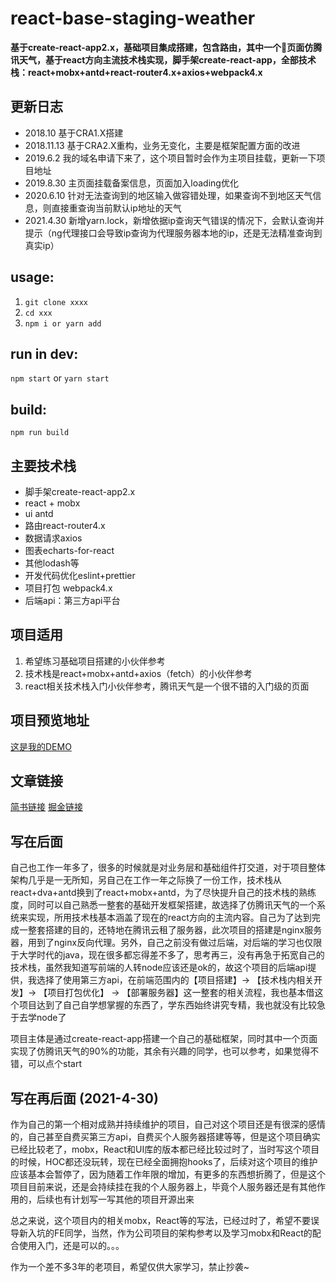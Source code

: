 # react-base-staging-weather
**基于create-react-app2.x，基础项目集成搭建，包含路由，其中一个页面仿腾讯天气，基于react方向主流技术栈实现，脚手架create-react-app，全部技术栈：react+mobx+antd+react-router4.x+axios+webpack4.x**

## 更新日志
- 2018.10 基于CRA1.X搭建
- 2018.11.13 基于CRA2.X重构，业务无变化，主要是框架配置方面的改进
- 2019.6.2 我的域名申请下来了，这个项目暂时会作为主项目挂载，更新一下项目地址
- 2019.8.30 主页面挂载备案信息，页面加入loading优化
- 2020.6.10 针对无法查询到的地区输入做容错处理，如果查询不到地区天气信息，则直接重查询当前默认ip地址的天气
- 2021.4.30 新增yarn.lock，新增依据ip查询天气错误的情况下，会默认查询并提示（ng代理接口会导致ip查询为代理服务器本地的ip，还是无法精准查询到真实ip）

## usage:
1. `git clone xxxx`
2. `cd xxx`
3. `npm i or yarn add`

## run in dev:
`npm start` or `yarn start`

## build:
`npm run build` 

## 主要技术栈
- 脚手架create-react-app2.x 
- react + mobx  
- ui antd 
- 路由react-router4.x
- 数据请求axios 
- 图表echarts-for-react
- 其他lodash等
- 开发代码优化eslint+prettier
- 项目打包 webpack4.x
- 后端api：第三方api平台

## 项目适用
1. 希望练习基础项目搭建的小伙伴参考
2. 技术栈是react+mobx+antd+axios（fetch）的小伙伴参考
3. react相关技术栈入门小伙伴参考，腾讯天气是一个很不错的入门级的页面

## 项目预览地址
[这是我的DEMO](http://www.ghyrecord.cn/)

## 文章链接
[简书链接](https://www.jianshu.com/p/2594409d570a)
[掘金链接](https://juejin.im/post/5bed31cae51d454a9c55171b)


## 写在后面
自己也工作一年多了，很多的时候就是对业务层和基础组件打交道，对于项目整体架构几乎是一无所知，另自己在工作一年之际换了一份工作，技术栈从react+dva+antd换到了react+mobx+antd，为了尽快提升自己的技术栈的熟练度，同时可以自己熟悉一整套的基础开发框架搭建，故选择了仿腾讯天气的一个系统来实现，所用技术栈基本涵盖了现在的react方向的主流内容。自己为了达到完成一整套搭建的目的，还特地在腾讯云租了服务器，此次项目的搭建是nginx服务器，用到了nginx反向代理。另外，自己之前没有做过后端，对后端的学习也仅限于大学时代的java，现在很多都忘得差不多了，思考再三，没有再急于拓宽自己的技术栈，虽然我知道写前端的人转node应该还是ok的，故这个项目的后端api提供，我选择了使用第三方api，在前端范围内的【项目搭建】-> 【技术栈内相关开发】-> 【项目打包优化】 -> 【部署服务器】这一整套的相关流程，我也基本借这个项目达到了自己自学想掌握的东西了，学东西始终讲究专精，我也就没有比较急于去学node了

项目主体是通过create-react-app搭建一个自己的基础框架，同时其中一个页面实现了仿腾讯天气的90%的功能，其余有兴趣的同学，也可以参考，如果觉得不错，可以点个start

## 写在再后面 (2021-4-30)
作为自己的第一个相对成熟并持续维护的项目，自己对这个项目还是有很深的感情的，自己甚至自费买第三方api，自费买个人服务器搭建等等，但是这个项目确实已经比较老了，mobx，React和UI库的版本都已经比较过时了，当时写这个项目的时候，HOC都还没玩转，现在已经全面拥抱hooks了，后续对这个项目的维护应该基本会暂停了，因为随着工作年限的增加，有更多的东西想折腾了，但是这个项目目前来说，还是会持续挂在我的个人服务器上，毕竟个人服务器还是有其他作用的，后续也有计划写一写其他的项目开源出来

总之来说，这个项目内的相关mobx，React等的写法，已经过时了，希望不要误导新入坑的FE同学，当然，作为公司项目的架构参考以及学习mobx和React的配合使用入门，还是可以的。。。

作为一个差不多3年的老项目，希望仅供大家学习，禁止抄袭~